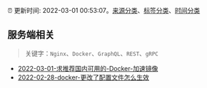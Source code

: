 :alarm_clock: 更新时间: 2022-03-01 00:53:07。[来源分类](../README.md)、[标签分类](../TAGS.md)、[时间分类](../TIMELINE.md)

## 服务端相关


> 关键字：`Nginx`、`Docker`、`GraphQL`、`REST`、`gRPC`



- [2022-03-01-求推荐国内可用的-Docker-加速镜像](https://www.v2ex.com/t/837050) 
- [2022-02-28-docker-更改了配置文件怎么生效](https://www.v2ex.com/t/837013) 